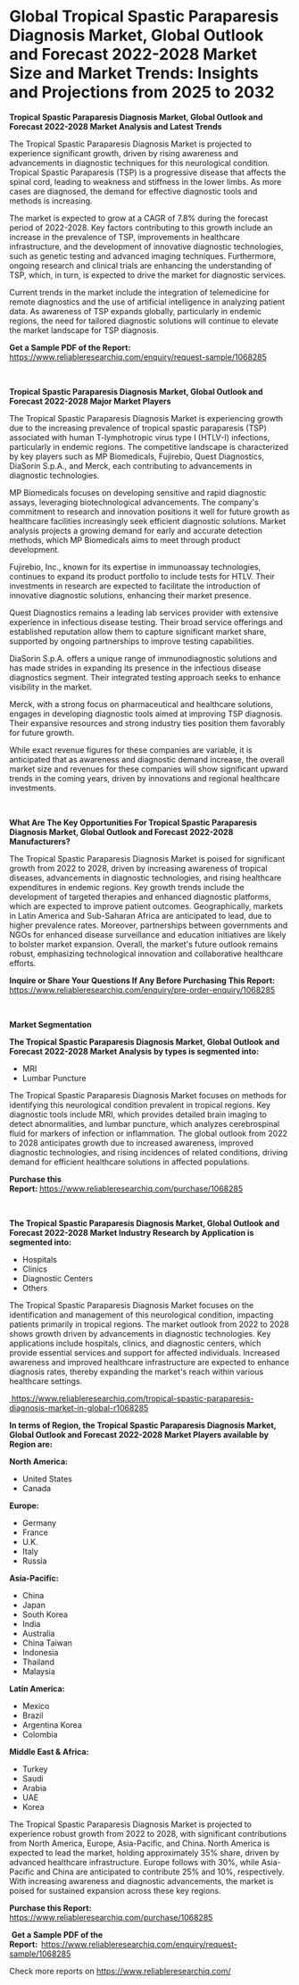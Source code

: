 <p><h1>Global Tropical Spastic Paraparesis Diagnosis Market, Global Outlook and Forecast 2022-2028 Market Size and Market Trends: Insights and Projections from 2025 to 2032</h1></p><p><strong>Tropical Spastic Paraparesis Diagnosis Market, Global Outlook and Forecast 2022-2028 Market Analysis and Latest Trends</strong></p>
<p><p>The Tropical Spastic Paraparesis Diagnosis Market is projected to experience significant growth, driven by rising awareness and advancements in diagnostic techniques for this neurological condition. Tropical Spastic Paraparesis (TSP) is a progressive disease that affects the spinal cord, leading to weakness and stiffness in the lower limbs. As more cases are diagnosed, the demand for effective diagnostic tools and methods is increasing.</p><p>The market is expected to grow at a CAGR of 7.8% during the forecast period of 2022-2028. Key factors contributing to this growth include an increase in the prevalence of TSP, improvements in healthcare infrastructure, and the development of innovative diagnostic technologies, such as genetic testing and advanced imaging techniques. Furthermore, ongoing research and clinical trials are enhancing the understanding of TSP, which, in turn, is expected to drive the market for diagnostic services.</p><p>Current trends in the market include the integration of telemedicine for remote diagnostics and the use of artificial intelligence in analyzing patient data. As awareness of TSP expands globally, particularly in endemic regions, the need for tailored diagnostic solutions will continue to elevate the market landscape for TSP diagnosis.</p></p>
<p><strong>Get a Sample PDF of the Report:&nbsp;</strong> <a href="https://www.reliableresearchiq.com/enquiry/request-sample/1068285?utm_campaign=3276&utm_medium=2&utm_source=Github&utm_content=ia&utm_term=21032025&utm_id=tropical-spastic-paraparesis-diagnosis-market-global-outlook-and-forecast-2022-2028">https://www.reliableresearchiq.com/enquiry/request-sample/1068285</a></p>
<p>&nbsp;</p>
<p><strong>Tropical Spastic Paraparesis Diagnosis Market, Global Outlook and Forecast 2022-2028 Major Market Players</strong></p>
<p><p>The Tropical Spastic Paraparesis Diagnosis Market is experiencing growth due to the increasing prevalence of tropical spastic paraparesis (TSP) associated with human T-lymphotropic virus type I (HTLV-I) infections, particularly in endemic regions. The competitive landscape is characterized by key players such as MP Biomedicals, Fujirebio, Quest Diagnostics, DiaSorin S.p.A., and Merck, each contributing to advancements in diagnostic technologies.</p><p>MP Biomedicals focuses on developing sensitive and rapid diagnostic assays, leveraging biotechnological advancements. The company's commitment to research and innovation positions it well for future growth as healthcare facilities increasingly seek efficient diagnostic solutions. Market analysis projects a growing demand for early and accurate detection methods, which MP Biomedicals aims to meet through product development.</p><p>Fujirebio, Inc., known for its expertise in immunoassay technologies, continues to expand its product portfolio to include tests for HTLV. Their investments in research are expected to facilitate the introduction of innovative diagnostic solutions, enhancing their market presence.</p><p>Quest Diagnostics remains a leading lab services provider with extensive experience in infectious disease testing. Their broad service offerings and established reputation allow them to capture significant market share, supported by ongoing partnerships to improve testing capabilities.</p><p>DiaSorin S.p.A. offers a unique range of immunodiagnostic solutions and has made strides in expanding its presence in the infectious disease diagnostics segment. Their integrated testing approach seeks to enhance visibility in the market.</p><p>Merck, with a strong focus on pharmaceutical and healthcare solutions, engages in developing diagnostic tools aimed at improving TSP diagnosis. Their expansive resources and strong industry ties position them favorably for future growth.</p><p>While exact revenue figures for these companies are variable, it is anticipated that as awareness and diagnostic demand increase, the overall market size and revenues for these companies will show significant upward trends in the coming years, driven by innovations and regional healthcare investments.</p></p>
<p>&nbsp;</p>
<p><strong>What Are The Key Opportunities For Tropical Spastic Paraparesis Diagnosis Market, Global Outlook and Forecast 2022-2028 Manufacturers?</strong></p>
<p><p>The Tropical Spastic Paraparesis Diagnosis Market is poised for significant growth from 2022 to 2028, driven by increasing awareness of tropical diseases, advancements in diagnostic technologies, and rising healthcare expenditures in endemic regions. Key growth trends include the development of targeted therapies and enhanced diagnostic platforms, which are expected to improve patient outcomes. Geographically, markets in Latin America and Sub-Saharan Africa are anticipated to lead, due to higher prevalence rates. Moreover, partnerships between governments and NGOs for enhanced disease surveillance and education initiatives are likely to bolster market expansion. Overall, the market's future outlook remains robust, emphasizing technological innovation and collaborative healthcare efforts.</p></p>
<p><strong>Inquire or Share Your Questions If Any Before Purchasing This Report:</strong> <a href="https://www.reliableresearchiq.com/enquiry/pre-order-enquiry/1068285?utm_campaign=3276&utm_medium=2&utm_source=Github&utm_content=ia&utm_term=21032025&utm_id=tropical-spastic-paraparesis-diagnosis-market-global-outlook-and-forecast-2022-2028">https://www.reliableresearchiq.com/enquiry/pre-order-enquiry/1068285</a></p>
<p>&nbsp;</p>
<p><strong>Market Segmentation</strong></p>
<p><strong>The Tropical Spastic Paraparesis Diagnosis Market, Global Outlook and Forecast 2022-2028 Market Analysis by types is segmented into:</strong></p>
<p><ul><li>MRI</li><li>Lumbar Puncture</li></ul></p>
<p><p>The Tropical Spastic Paraparesis Diagnosis Market focuses on methods for identifying this neurological condition prevalent in tropical regions. Key diagnostic tools include MRI, which provides detailed brain imaging to detect abnormalities, and lumbar puncture, which analyzes cerebrospinal fluid for markers of infection or inflammation. The global outlook from 2022 to 2028 anticipates growth due to increased awareness, improved diagnostic technologies, and rising incidences of related conditions, driving demand for efficient healthcare solutions in affected populations.</p></p>
<p><strong>Purchase this Report:&nbsp;</strong><a href="https://www.reliableresearchiq.com/purchase/1068285?utm_campaign=3276&utm_medium=2&utm_source=Github&utm_content=ia&utm_term=21032025&utm_id=tropical-spastic-paraparesis-diagnosis-market-global-outlook-and-forecast-2022-2028">https://www.reliableresearchiq.com/purchase/1068285</a></p>
<p>&nbsp;</p>
<p><strong>The Tropical Spastic Paraparesis Diagnosis Market, Global Outlook and Forecast 2022-2028 Market Industry Research by Application is segmented into:</strong></p>
<p><ul><li>Hospitals</li><li>Clinics</li><li>Diagnostic Centers</li><li>Others</li></ul></p>
<p><p>The Tropical Spastic Paraparesis Diagnosis Market focuses on the identification and management of this neurological condition, impacting patients primarily in tropical regions. The market outlook from 2022 to 2028 shows growth driven by advancements in diagnostic technologies. Key applications include hospitals, clinics, and diagnostic centers, which provide essential services and support for affected individuals. Increased awareness and improved healthcare infrastructure are expected to enhance diagnosis rates, thereby expanding the market's reach within various healthcare settings.</p></p>
<p><a href="https://www.reliableresearchiq.com/tropical-spastic-paraparesis-diagnosis-market-in-global-r1068285?utm_campaign=3276&utm_medium=2&utm_source=Github&utm_content=ia&utm_term=21032025&utm_id=tropical-spastic-paraparesis-diagnosis-market-global-outlook-and-forecast-2022-2028">&nbsp;https://www.reliableresearchiq.com/tropical-spastic-paraparesis-diagnosis-market-in-global-r1068285</a></p>
<p><strong>In terms of Region, the Tropical Spastic Paraparesis Diagnosis Market, Global Outlook and Forecast 2022-2028 Market Players available by Region are:</strong></p>
<p>
    <p> <strong> North America: </strong>
        <ul>
            <li>United States</li>
            <li>Canada</li>
        </ul>
        </p> 
    <p> <strong> Europe: </strong>
        <ul>
            <li>Germany</li>
            <li>France</li>
            <li>U.K.</li>
            <li>Italy</li>
            <li>Russia</li>
        </ul>
        </p> 
    <p> <strong> Asia-Pacific: </strong>
        <ul>
            <li>China</li>
            <li>Japan</li>
            <li>South Korea</li>
            <li>India</li>
            <li>Australia</li>
            <li>China Taiwan</li>
            <li>Indonesia</li>
            <li>Thailand</li>
            <li>Malaysia</li>
        </ul>
        </p> 
    <p> <strong> Latin America: </strong>
        <ul>
            <li>Mexico</li>
            <li>Brazil</li>
            <li>Argentina Korea</li>
            <li>Colombia</li>
        </ul>
        </p> 
    <p> <strong> Middle East & Africa: </strong>
        <ul>
            <li>Turkey</li>
            <li>Saudi</li>
            <li>Arabia</li>
            <li>UAE</li>
            <li>Korea</li>
        </ul>
    </p>
    </p>
<p><p>The Tropical Spastic Paraparesis Diagnosis Market is projected to experience robust growth from 2022 to 2028, with significant contributions from North America, Europe, Asia-Pacific, and China. North America is expected to lead the market, holding approximately 35% share, driven by advanced healthcare infrastructure. Europe follows with 30%, while Asia-Pacific and China are anticipated to contribute 25% and 10%, respectively. With increasing awareness and diagnostic advancements, the market is poised for sustained expansion across these key regions.</p></p>
<p><strong>Purchase this Report: </strong><a href="https://www.reliableresearchiq.com/purchase/1068285?utm_campaign=3276&utm_medium=2&utm_source=Github&utm_content=ia&utm_term=21032025&utm_id=tropical-spastic-paraparesis-diagnosis-market-global-outlook-and-forecast-2022-2028">https://www.reliableresearchiq.com/purchase/1068285</a></p>
<p>&nbsp;<strong>Get a Sample PDF of the Report:&nbsp;&nbsp;</strong><a href="https://www.reliableresearchiq.com/enquiry/request-sample/1068285?utm_campaign=3276&utm_medium=2&utm_source=Github&utm_content=ia&utm_term=21032025&utm_id=tropical-spastic-paraparesis-diagnosis-market-global-outlook-and-forecast-2022-2028">https://www.reliableresearchiq.com/enquiry/request-sample/1068285</a></p>
<p><strong></strong></p>
<p>Check more reports on <a href="https://www.reliableresearchiq.com/?utm_campaign=3276&utm_medium=2&utm_source=Github&utm_content=ia&utm_term=21032025&utm_id=tropical-spastic-paraparesis-diagnosis-market-global-outlook-and-forecast-2022-2028">https://www.reliableresearchiq.com/</a></p>